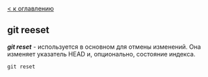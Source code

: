 [< к оглавлению](./readme.md)

## git reeset

***git reset*** - используется в основном для отмены изменений. Она изменяет указатель HEAD и, опционально, состояние индекса. 

~~~
git reset
~~~